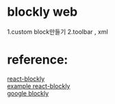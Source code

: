 # blockly web
1.custom block만들기
2.toolbar , xml 
# reference: 
[react-blockly](https://www.npmjs.com/package/react-blockly)  
[example react-blockly](https://github.com/FernandoVazZ/reactblockly-customblocks/blob/main/src/App.js)  
[google blockly](https://github.com/google/blockly)  
